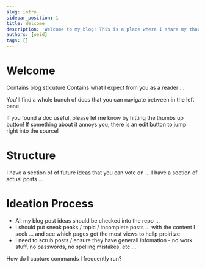 ```yaml
---
slug: intro
sidebar_position: 1
title: Welcome
description: 'Welcome to my blog! This is a place where I share my thoughts and learnings.'
authors: [oeid]
tags: []
---
```


# Welcome


Contains blog strcuture
Contains what I expect from you as a reader ...

You'll find a whole bunch of docs that you can navigate between in the left pane. 

If you found a doc useful, please let me know by hitting the thumbs up button! 
If something about it annoys you, there is an edit button to jump right into the source!

# Structure 

I have a section of of future ideas that you can vote on ...
I have a section of actual posts ...

# Ideation Process
* All my blog post ideas should be checked into the repo ...
* I should put sneak peaks / topic / incomplete posts ... with the content I seek ... and see which pages get the most views to hellp proiritze
* I need to scrub posts / ensure they have generall infomation - no work stuff, no passwords, no spelling mistakes, etc ...


How do I capture commands I frequently run?